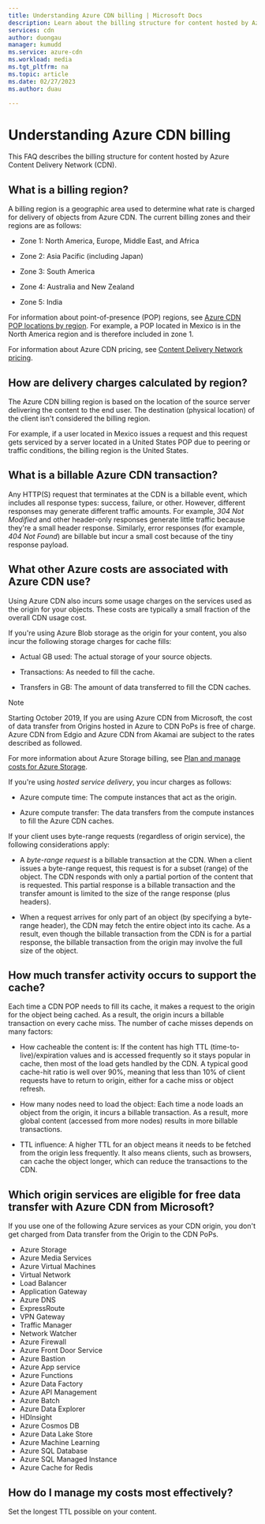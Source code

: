```yaml
---
title: Understanding Azure CDN billing | Microsoft Docs
description: Learn about the billing structure for content hosted by Azure Content Delivery Network, including billing regions, delivery charges, and to manage costs.
services: cdn
author: duongau
manager: kumudd
ms.service: azure-cdn
ms.workload: media
ms.tgt_pltfrm: na
ms.topic: article
ms.date: 02/27/2023
ms.author: duau

---
```

# Understanding Azure CDN billing

This FAQ describes the billing structure for content hosted by Azure Content Delivery Network (CDN).

## What is a billing region?

A billing region is a geographic area used to determine what rate is charged for delivery of objects from Azure CDN. The current billing zones and their regions are as follows:

- Zone 1: North America, Europe, Middle East, and Africa

- Zone 2: Asia Pacific (including Japan)

- Zone 3: South America

- Zone 4: Australia and New Zealand

- Zone 5: India

For information about point-of-presence (POP) regions, see [Azure CDN POP locations by region](./cdn-pop-locations.md). For example, a POP located in Mexico is in the North America region and is therefore included in zone 1. 

For information about Azure CDN pricing, see [Content Delivery Network pricing](https://azure.microsoft.com/pricing/details/cdn/).

## How are delivery charges calculated by region?
The Azure CDN billing region is based on the location of the source server delivering the content to the end user. The destination (physical location) of the client isn't considered the billing region.

For example, if a user located in Mexico issues a request and this request gets serviced by a server located in a United States POP due to peering or traffic conditions, the billing region is the United States.

## What is a billable Azure CDN transaction?
Any HTTP(S) request that terminates at the CDN is a billable event, which includes all response types: success, failure, or other. However, different responses may generate different traffic amounts. For example, *304 Not Modified* and other header-only responses generate little traffic because they're a small header response. Similarly, error responses (for example, *404 Not Found*) are billable but incur a small cost because of the tiny response payload.

## What other Azure costs are associated with Azure CDN use?
Using Azure CDN also incurs some usage charges on the services used as the origin for your objects. These costs are typically a small fraction of the overall CDN usage cost.

If you're using Azure Blob storage as the origin for your content, you also incur the following storage charges for cache fills:

- Actual GB used: The actual storage of your source objects.

- Transactions: As needed to fill the cache.

- Transfers in GB: The amount of data transferred to fill the CDN caches.

> [!NOTE]
> Starting October 2019, If you are using Azure CDN from Microsoft, the cost of data transfer from Origins hosted in Azure to CDN PoPs is free of charge. Azure CDN from Edgio and Azure CDN from Akamai are subject to the rates described as followed.

For more information about Azure Storage billing, see [Plan and manage costs for Azure Storage](../storage/common/storage-plan-manage-costs.md).

If you're using *hosted service delivery*, you incur charges as follows:

- Azure compute time: The compute instances that act as the origin.

- Azure compute transfer: The data transfers from the compute instances to fill the Azure CDN caches.

If your client uses byte-range requests (regardless of origin service), the following considerations apply:

- A *byte-range request* is a billable transaction at the CDN. When a client issues a byte-range request, this request is for a subset (range) of the object. The CDN responds with only a partial portion of the content that is requested. This partial response is a billable transaction and the transfer amount is limited to the size of the range response (plus headers).

- When a request arrives for only part of an object (by specifying a byte-range header), the CDN may fetch the entire object into its cache. As a result, even though the billable transaction from the CDN is for a partial response, the billable transaction from the origin may involve the full size of the object.

## How much transfer activity occurs to support the cache?
Each time a CDN POP needs to fill its cache, it makes a request to the origin for the object being cached. As a result, the origin incurs a billable transaction on every cache miss. The number of cache misses depends on many factors:

- How cacheable the content is: If the content has high TTL (time-to-live)/expiration values and is accessed frequently so it stays popular in cache, then most of the load gets handled by the CDN. A typical good cache-hit ratio is well over 90%, meaning that less than 10% of client requests have to return to origin, either for a cache miss or object refresh.

- How many nodes need to load the object: Each time a node loads an object from the origin, it incurs a billable transaction. As a result, more global content (accessed from more nodes) results in more billable transactions.

- TTL influence: A higher TTL for an object means it needs to be fetched from the origin less frequently. It also means clients, such as browsers, can cache the object longer, which can reduce the transactions to the CDN.

## Which origin services are eligible for free data transfer with Azure CDN from Microsoft? 
If you use one of the following Azure services as your CDN origin, you don't get charged from Data transfer from the Origin to the CDN PoPs. 

- Azure Storage
- Azure Media Services
- Azure Virtual Machines
- Virtual Network
- Load Balancer
- Application Gateway
- Azure DNS
- ExpressRoute
- VPN Gateway
- Traffic Manager
- Network Watcher
- Azure Firewall
- Azure Front Door Service
- Azure Bastion
- Azure App service
- Azure Functions
- Azure Data Factory
- Azure API Management
- Azure Batch 
- Azure Data Explorer
- HDInsight
- Azure Cosmos DB
- Azure Data Lake Store
- Azure Machine Learning 
- Azure SQL Database
- Azure SQL Managed Instance
- Azure Cache for Redis

## How do I manage my costs most effectively?
Set the longest TTL possible on your content.
